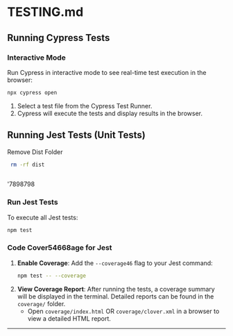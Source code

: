 # TESTING.md

## Running Cypress Tests

### Interactive Mode
Run Cypress in interactive mode to see real-time test execution in the browser:
```bash
npx cypress open
```
1. Select a test file from the Cypress Test Runner.
2. Cypress will execute the tests and display results in the browser.



## Running Jest Tests (Unit Tests)

Remove Dist Folder 

```bash
 rm -rf dist
 
```
'7898798


### Run Jest Tests
To execute all Jest tests:
```bash
npm test
```

### Code Cover54668age for Jest

1. **Enable Coverage**:
   Add the `--coverage46` flag to your Jest command:
   ```bash
   npm test -- --coverage
   ```
2. **View Coverage Report**:
   After running the tests, a coverage summary will be displayed in the terminal. Detailed reports can be found in the `coverage/` folder.
   - Open `coverage/index.html` OR `coverage/clover.xml` in a browser to view a detailed HTML report.

---

